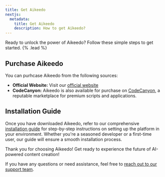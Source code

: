 ```yaml
---
title: Get Aikeedo
nextjs:
  metadata:
    title: Get Aikeedo
    description: How to get Aikeedo?
---
```


Ready to unlock the power of Aikeedo? Follow these simple steps to get started. {% .lead %}

## Purchase Aikeedo

You can purhcase Aikeedo from the following sources:

- **Official Website:** Visit our [official website](https://aikeedo.com)
- **CodeCanyon:** Aikeedo is also available for purchase on [CodeCanyon](https://codecanyon.net/user/heyaikeedo), a reputable marketplace for premium scripts and applications.

## Installation Guide

Once you have downloaded Aikeedo, refer to our comprehensive [installation guide](get-started/installation) for step-by-step instructions on setting up the platform in your environment. Whether you're a seasoned developer or a first-time user, our guide will ensure a smooth installation process.

Thank you for choosing Aikeedo! Get ready to experience the future of AI-powered content creation!

If you have any questions or need assistance, feel free to [reach out to our support team](mailto:support@aikeedo.com).

